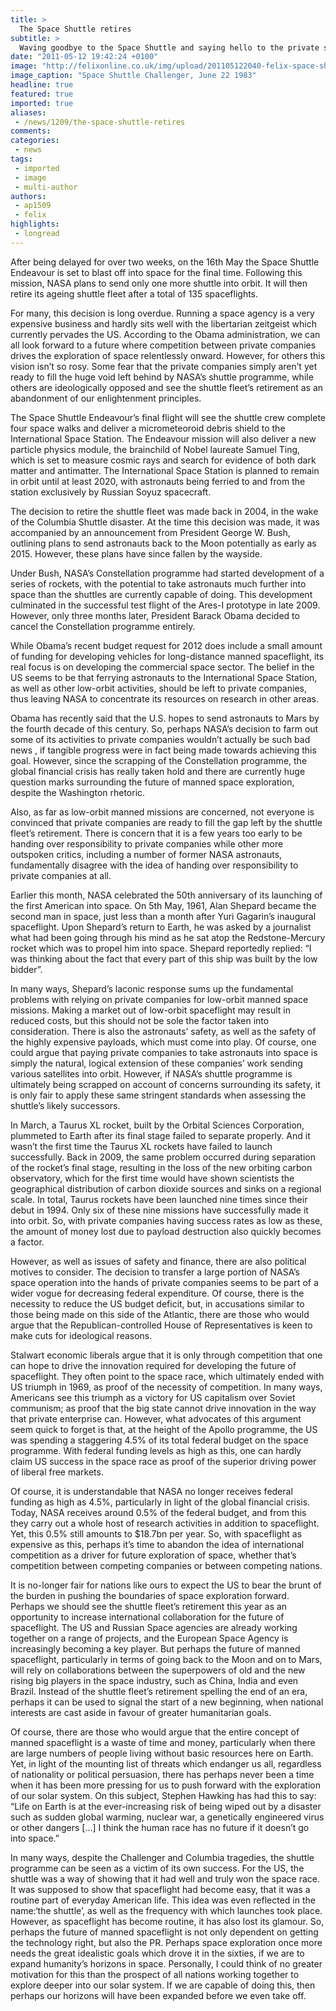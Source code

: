 ```yaml
---
title: >
  The Space Shuttle retires
subtitle: >
  Waving goodbye to the Space Shuttle and saying hello to the private sector
date: "2011-05-12 19:42:24 +0100"
image: "http://felixonline.co.uk/img/upload/201105122040-felix-space-shuttle-challenger.jpg"
image_caption: "Space Shuttle Challenger, June 22 1983"
headline: true
featured: true
imported: true
aliases:
 - /news/1209/the-space-shuttle-retires
comments:
categories:
 - news
tags:
 - imported
 - image
 - multi-author
authors:
 - ap1509
 - felix
highlights:
 - longread
---
```


After being delayed for over two weeks, on the 16th May the Space Shuttle Endeavour is set to blast off into space for the final time. Following this mission, NASA plans to send only one more shuttle into orbit. It will then retire its ageing shuttle fleet after a total of 135 spaceflights.

For many, this decision is long overdue. Running a space agency is a very expensive business and hardly sits well with the libertarian zeitgeist which currently pervades the US. According to the Obama administration, we can all look forward to a future where competition between private companies drives the exploration of space relentlessly onward. However, for others this vision isn’t so rosy. Some fear that the private companies simply aren’t yet ready to fill the huge void left behind by NASA’s shuttle programme, while others are ideologically opposed and see the shuttle fleet’s retirement as an abandonment of our enlightenment principles.

The Space Shuttle Endeavour’s final flight will see the shuttle crew complete four space walks and deliver a micrometeoroid debris shield to the International Space Station. The Endeavour mission will also deliver a new particle physics module, the brainchild of Nobel laureate Samuel Ting, which is set to measure cosmic rays and search for evidence of both dark matter and antimatter. The International Space Station is planned to remain in orbit until at least 2020, with astronauts being ferried to and from the station exclusively by Russian Soyuz spacecraft.

The decision to retire the shuttle fleet was made back in 2004, in the wake of the Columbia Shuttle disaster. At the time this decision was made, it was accompanied by an announcement from President George W. Bush, outlining plans to send astronauts back to the Moon potentially as early as 2015. However, these plans have since fallen by the wayside.

Under Bush, NASA’s Constellation programme had started development of a series of rockets, with the potential to take astronauts much further into space than the shuttles are currently capable of doing. This development culminated in the successful test flight of the Ares-I prototype in late 2009. However, only three months later, President Barack Obama decided to cancel the Constellation programme entirely.

While Obama’s recent budget request for 2012 does include a small amount of funding for developing vehicles for long-distance manned spaceflight, its real focus is on developing the commercial space sector. The belief in the US seems to be that ferrying astronauts to the International Space Station, as well as other low-orbit activities, should be left to private companies, thus leaving NASA to concentrate its resources on research in other areas.

Obama has recently said that the U.S. hopes to send astronauts to Mars by the fourth decade of this century. So, perhaps NASA’s decision to farm out some of its activities to private companies wouldn’t actually be such bad news , if tangible progress were in fact being made towards achieving this goal. However, since the scrapping of the Constellation programme, the global financial crisis has really taken hold and there are currently huge question marks surrounding the future of manned space exploration, despite the Washington rhetoric.

Also, as far as low-orbit manned missions are concerned, not everyone is convinced that private companies are ready to fill the gap left by the shuttle fleet’s retirement. There is concern that it is a few years too early to be handing over responsibility to private companies while other more outspoken critics, including a number of former NASA astronauts, fundamentally disagree with the idea of handing over responsibility to private companies at all.

Earlier this month, NASA celebrated the 50th anniversary of its launching of the first American into space. On 5th May, 1961, Alan Shepard became the second man in space, just less than a month after Yuri Gagarin’s inaugural spaceflight. Upon Shepard’s return to Earth, he was asked by a journalist what had been going through his mind as he sat atop the Redstone-Mercury rocket which was to propel him into space. Shepard reportedly replied: “I was thinking about the fact that every part of this ship was built by the low bidder”.

In many ways, Shepard’s laconic response sums up the fundamental problems with relying on private companies for low-orbit manned space missions. Making a market out of low-orbit spaceflight may result in reduced costs, but this should not be sole the factor taken into consideration. There is also the astronauts’ safety, as well as the safety of the highly expensive payloads, which must come into play. Of course, one could argue that paying private companies to take astronauts into space is simply the natural, logical extension of these companies’ work sending various satellites into orbit. However, if NASA’s shuttle programme is ultimately being scrapped on account of concerns surrounding its safety, it is only fair to apply these same stringent standards when assessing the shuttle’s likely successors.

In March, a Taurus XL rocket, built by the Orbital Sciences Corporation, plummeted to Earth after its final stage failed to separate properly. And it wasn’t the first time the Taurus XL rockets have failed to launch successfully. Back in 2009, the same problem occurred during separation of the rocket’s final stage, resulting in the loss of the new orbiting carbon observatory, which for the first time would have shown scientists the geographical distribution of carbon dioxide sources and sinks on a regional scale. In total, Taurus rockets have been launched nine times since their debut in 1994. Only six of these nine missions have successfully made it into orbit. So, with private companies having success rates as low as these, the amount of money lost due to payload destruction also quickly becomes a factor.

However, as well as issues of safety and finance, there are also political motives to consider. The decision to transfer a large portion of NASA’s space operation into the hands of private companies seems to be part of a wider vogue for decreasing federal expenditure. Of course, there is the necessity to reduce the US budget deficit, but, in accusations similar to those being made on this side of the Atlantic, there are those who would argue that the Republican-controlled House of Representatives is keen to make cuts for ideological reasons.

Stalwart economic liberals argue that it is only through competition that one can hope to drive the innovation required for developing the future of spaceflight. They often point to the space race, which ultimately ended with US triumph in 1969, as proof of the necessity of competition. In many ways, Americans see this triumph as a victory for US capitalism over Soviet communism; as proof that the big state cannot drive innovation in the way that private enterprise can. However, what advocates of this argument seem quick to forget is that, at the height of the Apollo programme, the US was spending a staggering 4.5% of its total federal budget on the space programme. With federal funding levels as high as this, one can hardly claim US success in the space race as proof of the superior driving power of liberal free markets.

Of course, it is understandable that NASA no longer receives federal funding as high as 4.5%, particularly in light of the global financial crisis. Today, NASA receives around 0.5% of the federal budget, and from this they carry out a whole host of research activities in addition to spaceflight. Yet, this 0.5% still amounts to $18.7bn per year. So, with spaceflight as expensive as this, perhaps it’s time to abandon the idea of international competition as a driver for future exploration of space, whether that’s competition between competing companies or between competing nations.

It is no-longer fair for nations like ours to expect the US to bear the brunt of the burden in pushing the boundaries of space exploration forward. Perhaps we should see the shuttle fleet’s retirement this year as an opportunity to increase international collaboration for the future of spaceflight. The US and Russian Space agencies are already working together on a range of projects, and the European Space Agency is increasingly becoming a key player. But perhaps the future of manned spaceflight, particularly in terms of going back to the Moon and on to Mars, will rely on collaborations between the superpowers of old and the new rising big players in the space industry, such as China, India and even Brazil. Instead of the shuttle fleet’s retirement spelling the end of an era, perhaps it can be used to signal the start of a new beginning, when national interests are cast aside in favour of greater humanitarian goals.

Of course, there are those who would argue that the entire concept of manned spaceflight is a waste of time and money, particularly when there are large numbers of people living without basic resources here on Earth. Yet, in light of the mounting list of threats which endanger us all, regardless of nationality or political persuasion, there has perhaps never been a time when it has been more pressing for us to push forward with the exploration of our solar system. On this subject, Stephen Hawking has had this to say: “Life on Earth is at the ever-increasing risk of being wiped out by a disaster such as sudden global warming, nuclear war, a genetically engineered virus or other dangers [...] I think the human race has no future if it doesn’t go into space.”

In many ways, despite the Challenger and Columbia tragedies, the shuttle programme can be seen as a victim of its own success. For the US, the shuttle was a way of showing that it had well and truly won the space race. It was supposed to show that spaceflight had become easy, that it was a routine part of everyday American life. This idea was even reflected in the name:‘the shuttle’, as well as the frequency with which launches took place. However, as spaceflight has become routine, it has also lost its glamour. So, perhaps the future of manned spaceflight is not only dependent on getting the technology right, but also the PR. Perhaps space exploration once more needs the great idealistic goals which drove it in the sixties, if we are to expand humanity’s horizons in space. Personally, I could think of no greater motivation for this than the prospect of all nations working together to explore deeper into our solar system. If we are capable of doing this, then perhaps our horizons will have been expanded before we even take off.
